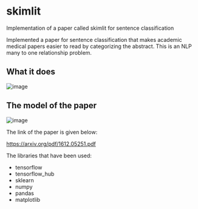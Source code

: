 # skimlit
Implementation of a paper called skimlit for sentence classification

Implemented a paper for sentence classification that makes academic medical papers easier to read by categorizing the abstract. This is an NLP many to one relationship problem.

## What it does

![image](https://user-images.githubusercontent.com/77073029/166452734-2ee1e43f-f3cd-4eeb-95eb-676f21db0c92.png)

## The model of the paper

![image](https://user-images.githubusercontent.com/77073029/166453206-35d01fdb-cba8-4c06-9fef-f40ba369562a.png)


The link of the paper is given below:

https://arxiv.org/pdf/1612.05251.pdf

The libraries that have been used:
* tensorflow
* tensorflow_hub
* sklearn
* numpy
* pandas
* matplotlib
